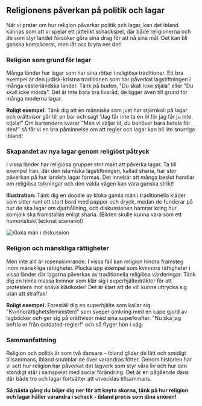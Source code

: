 ## Religionens påverkan på politik och lagar

När vi pratar om hur religion påverkar politik och lagar, kan det ibland kännas som att vi spelar ett jättelikt schackspel, där både religionerna och de som styr landet försöker göra sina drag för att nå sina mål. Det kan bli ganska komplicerat, men låt oss bryta ner det!

### Religion som grund för lagar

Många länder har lagar som har sina rötter i religiösa traditioner. Ett bra exempel är den judisk-kristna traditionen som har påverkat lagstiftningen i många västerländska länder. Tänk på buden, "Du skall icke stjäla" eller "Du skall icke mörda". Det är inte bara bra livsråd; de ligger även till grund för många moderna lagar. 

**Roligt exempel:** Tänk dig att en människa som just har stjärnkoll på lagar och orättvisor går till en bar och sagt "Jag får inte ta en öl för jag får ju inte stjäla!" Om bartendern svarar "Men vi säljer öl, du behöver bara betala för den!" så får vi en bra påminnelse om att regler och lagar kan bli lite snurriga ibland!

### Skapandet av nya lagar genom religiöst påtryck

I vissa länder har religiösa grupper stor makt att påverka lagar. Ta till exempel Iran, där den islamiska lagstiftningen, kallad sharia, har stor påverkan på hur landets lagar formas. Det innebär att många beslut handlar om religiösa tolkningar och den valda vägen kan vara ganska strikt!

**Illustration:** Tänk dig en doodle av kloka gamla män i traditionella kläder som sitter runt ett stort bord med papper och dryck, medan de funderar på hur de ska lagar om djurhållning, och diskussionen hamnar kring hur komjölk ska framställas enligt sharia. (Bilden skulle kunna vara som ett humoristiskt tecknat scenario!)

![Kloka män i diskussion](https://example.com/kloka_man_diskussion.png)

### Religion och mänskliga rättigheter

Men inte allt är rosenskimrande. I vissa fall kan religion hindra framsteg inom mänskliga rättigheter. Plocka upp exempel som kvinnors rättigheter i vissa länder där lagarna påverkas av traditionella religiösa värderingar. Tänk dig en himla massa kvinnor som klär sig i superhjältedräkter för att protestera mot snäva klädkoder! Det är klart att de vill kunna uttrycka sig utan att straffas!

**Roligt exempel:** Foreställ dig en superhjälte som kallar sig "Kvinnorättighetsfeministen!" som sveper omkring med en cape gjord av lagböcker och ger sig på orättvisor med sina superkrafter. "Nu ska jag befria er från outdated-regler!" och så flyger hon i väg.

### Sammanfattning

Religion och politik är som två dansare – ibland glider de lätt och smidigt tillsammans, ibland snubblar de över varandras fötter. Genom historien har vi sett hur religion har påverkat det lagverk som styr våra liv och hur den ständigt står i samspelet med social förändring. Det är en pågående dans där både tro och lagar fortsätter att utvecklas tillsammans.

**Så nästa gång du böjer dig ner för att knyta skorna, tänk på hur religion och lagar håller varandra i schack - ibland precis som dina snören!**